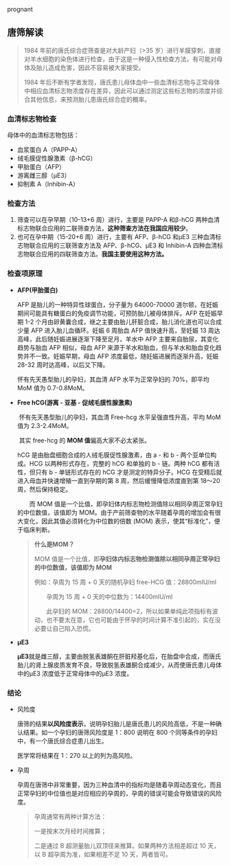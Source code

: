 prognant

## 唐筛解读 

> 1984 年前的唐氏综合症筛查是对大龄产妇（>35 岁）进行羊膜穿刺，直接对羊水细胞的染色体进行检查，由于这是一种侵入性检查方法，有可能对母体及胎儿造成危害，因此不容易被大家接受。 
>
> 1984 年后不断有学者发现，唐氏患儿母体血中一些血清标志物与正常母体中相应血清标志物浓度存在差异，因此可以通过测定这些标志物的浓度并综合其他信息，来预测胎儿患唐氏综合症的概率。

### 血清标志物检查

母体中的血清标志物包括：

- 血浆蛋白 A（PAPP-A）
- 绒毛膜促性腺激素（β-hCG）
- 甲胎蛋白（AFP）
- 游离雌三醇（μE3）
- 抑制素 A（Inhibin-A）

### 检查方法

1. 筛查可以在孕早期（10-13+6 周）进行，主要是 PAPP-A 和β-hCG 两种血清标志物联合应用的二联筛查方法，**这种筛查方法在我国应用较少**。 
2. 也可在孕中期（15-20+6 周）进行，主要有 AFP、β-hCG 和μE3 三种血清标志物联合应用的三联筛查方法及 AFP、β-hCG、μE3 和 Inhibin-A 四种血清标志物联合应用的四联筛查方法。**我国主要使用这种方法。**

### 检查项原理

- **AFP(甲胎蛋白)**

  AFP 是胎儿的一种特异性球蛋白，分子量为 64000-70000 道尔顿，在妊娠期间可能具有糖蛋白的免疫调节功能，可预防胎儿被母体排斥。AFP 在妊娠早期 1-2 个月由卵黄囊合成，继之主要由胎儿肝脏合成，胎儿消化道也可以合成少量 AFP 进入胎儿血循环。妊娠 6 周胎血 AFP 值快速升高，至妊娠 13 周达高峰，此后随妊娠进展逐渐下降至足月，羊水中 AFP 主要来自胎尿，其变化趋势与胎血 AFP 相似，母血 AFP 来源于羊水和胎血，但与羊水和胎血变化趋势并不一致。妊娠早期，母血 AFP 浓度最低，随妊娠进展而逐渐升高，妊娠 28-32 周时达高峰，以后又下降。

  怀有先天愚型胎儿的孕妇，其血清 AFP 水平为正常孕妇的 70%，即平均 MoM 值为 0.7-0.8MoM。

- **Free hCG(游离 - 亚基 - 促绒毛膜性腺激素)**

  ​	怀有先天愚型胎儿的孕妇，其血清 Free-hcg 水平呈强直性升高，平均 MoM 值为 2.3-2.4MoM。

  ​	其实 free-hcg 的 **MOM 值**偏高大家不必太紧张。

  hCG 是由胎盘细胞合成的人绒毛膜促性腺激素，由 a - 和 b - 两个亚单位构成。HCG 以两种形式存在，完整的 hCG 和单独的 b - 链。两种 hCG 都有活性，但只有 b - 单链形式存在的 hCG 才是测定的特异分子。HCG 在受精后就进入母血并快速增殖一直到孕期的第 8 周，然后缓慢降低浓度直到第 18～20 周，然后保持稳定。

  　　而 MOM 值是一个比值，即孕妇体内标志物检测值除以相同孕周正常孕妇的中位数值，该值即为 MOM。由于产前筛查物的水平随着孕周的增加会有很大变化，因此其值必须转化为中位数的倍数 (MOM) 表示，使其“标准化”，便于临床判断。

  > **什么是MOM？**　
  >
  > MOM 值是一个比值，即**孕妇体内标志物检测值除以相同孕周正常孕妇的中位数值，该值即为 MOM**
  >
  > 例如：孕周为 15 周 + 0 天的随机孕妇 free-HCG 值：28800mIU/ml
  >
  > 　　孕周为 15 周 + 0 天的中位数为：14400mIU/ml
  >
  > 　　此孕妇的 MOM：28800/14400=2，所以如果单纯此项指标有波动，也不要太在意，它也可能由于怀孕的时间计算不准引起的，实在没必要让自己陷入恐慌。

- **μE3**

  **μE3**就是雌三醇，主要由脱氢表雄酮在肝脏羟基化后，在胎盘中合成，而唐氏胎儿的肾上腺皮质发育不良，导致脱氢表雄酮合成减少，从而使唐氏患儿母体中的μE3 浓度低于正常母体中的μE3 浓度。

### 结论

- 风险度

  唐筛的结果**以风险度表示**，说明孕妇胎儿是唐氏患儿的风险高低，不是一种确认结果。如一个孕妇的唐筛风险度是 1：800 说明在 800 个同等条件的孕妇中，有一个唐氏综合症患儿出生。

  医学常将结果在 1：270 以上的列为高风险。

- 孕周

  孕周在唐筛中非常重要，因为三种血清中的指标均是随着孕周动态变化，而且正常孕妇的中位值也是对应相应的孕周的，孕周的错误可能会导致错误的风险度。 

  > 孕周通常有两种计算方法：
  >
  > 一是按末次月经时间推算；
  >
  > 二是通过 B 超测量胎儿双顶径来推算。如果两种方法相差超过 10 天，以 B 超孕周为准，如果相差不足 10 天，两者皆可。 

  